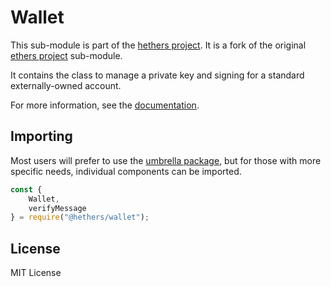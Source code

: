 Wallet
===============

This sub-module is part of the [hethers project](https://github.com/hashgraph/hethers.js). It is a fork of the original [ethers project](https://github.com/ethers-io/ethers.js) sub-module.

It contains the class to manage a private key and signing for a standard
externally-owned account.

For more information, see the [documentation](https://docs.hedera.com/hethers/application-programming-interface/signers).


Importing
---------

Most users will prefer to use the [umbrella package](https://www.npmjs.com/package/@hashgraph/hethers),
but for those with more specific needs, individual components can be imported.

```javascript
const {
    Wallet,
    verifyMessage
} = require("@hethers/wallet");
```


License
-------

MIT License
